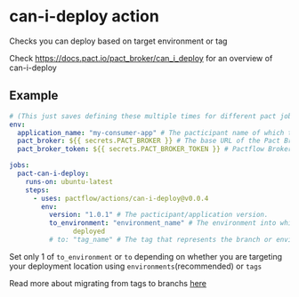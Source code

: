 # can-i-deploy action

Checks you can deploy based on target environment or tag

Check https://docs.pact.io/pact_broker/can_i_deploy for an overview of can-i-deploy 

## Example

```yml
# (This just saves defining these multiple times for different pact jobs)
env:
  application_name: "my-consumer-app" # The pacticipant name of which to check if it safe to deploy
  pact_broker: ${{ secrets.PACT_BROKER }} # The base URL of the Pact Broker
  pact_broker_token: ${{ secrets.PACT_BROKER_TOKEN }} # Pactflow Broker API Read/Write token

jobs:
  pact-can-i-deploy:
    runs-on: ubuntu-latest
    steps:
      - uses: pactflow/actions/can-i-deploy@v0.0.4
        env:
          version: "1.0.1" # The pacticipant/application version.
          to_environment: "environment_name" # The environment into which the pacticipant(s) are to be
                deployed
          # to: "tag_name" # The tag that represents the branch or environment of the integrated applications for which you want to check the verification result status.

```

Set only 1 of `to_environment` or `to` depending on whether you are targeting your deployment location using `environments`(recommended) or `tags`

Read more about migrating from tags to branchs [here](https://docs.pact.io/pact_broker/branches#migrating-from-tags-to-branches)
